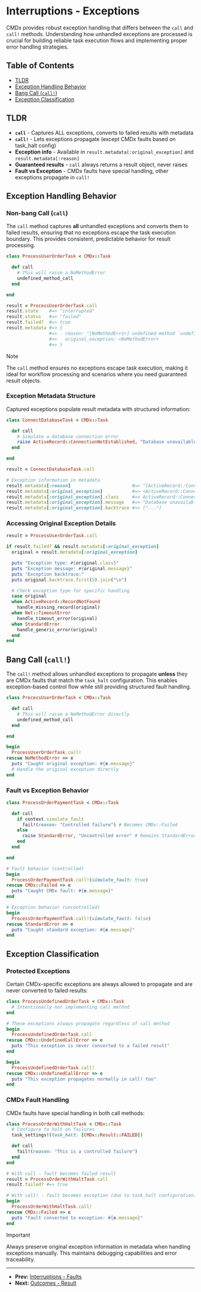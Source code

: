 # Interruptions - Exceptions

CMDx provides robust exception handling that differs between the `call` and `call!`
methods. Understanding how unhandled exceptions are processed is crucial for
building reliable task execution flows and implementing proper error handling strategies.

## Table of Contents

- [TLDR](#tldr)
- [Exception Handling Behavior](#exception-handling-behavior)
- [Bang Call (`call!`)](#bang-call-call)
- [Exception Classification](#exception-classification)

## TLDR

- **`call`** - Captures ALL exceptions, converts to failed results with metadata
- **`call!`** - Lets exceptions propagate (except CMDx faults based on task_halt config)
- **Exception info** - Available in `result.metadata[:original_exception]` and `result.metadata[:reason]`
- **Guaranteed results** - `call` always returns a result object, never raises
- **Fault vs Exception** - CMDx faults have special handling, other exceptions propagate in `call!`

## Exception Handling Behavior

### Non-bang Call (`call`)

The `call` method captures **all** unhandled exceptions and converts them to
failed results, ensuring that no exceptions escape the task execution boundary.
This provides consistent, predictable behavior for result processing.

```ruby
class ProcessUserOrderTask < CMDx::Task

  def call
    # This will raise a NoMethodError
    undefined_method_call
  end

end

result = ProcessUserOrderTask.call
result.state    #=> "interrupted"
result.status   #=> "failed"
result.failed?  #=> true
result.metadata #=> {
                #=>   reason: "[NoMethodError] undefined method `undefined_method_call`",
                #=>   original_exception: <NoMethodError>
                #=> }
```

> [!NOTE]
> The `call` method ensures no exceptions escape task execution, making it ideal
> for workflow processing and scenarios where you need guaranteed result objects.

### Exception Metadata Structure

Captured exceptions populate result metadata with structured information:

```ruby
class ConnectDatabaseTask < CMDx::Task

  def call
    # Simulate a database connection error
    raise ActiveRecord::ConnectionNotEstablished, "Database unavailable"
  end

end

result = ConnectDatabaseTask.call

# Exception information in metadata
result.metadata[:reason]                       #=> "[ActiveRecord::ConnectionNotEstablished] Database unavailable"
result.metadata[:original_exception]           #=> <ActiveRecord::ConnectionNotEstablished>
result.metadata[:original_exception].class     #=> ActiveRecord::ConnectionNotEstablished
result.metadata[:original_exception].message   #=> "Database unavailable"
result.metadata[:original_exception].backtrace #=> ["..."]
```

### Accessing Original Exception Details

```ruby
result = ProcessUserOrderTask.call

if result.failed? && result.metadata[:original_exception]
  original = result.metadata[:original_exception]

  puts "Exception type: #{original.class}"
  puts "Exception message: #{original.message}"
  puts "Exception backtrace:"
  puts original.backtrace.first(5).join("\n")

  # Check exception type for specific handling
  case original
  when ActiveRecord::RecordNotFound
    handle_missing_record(original)
  when Net::TimeoutError
    handle_timeout_error(original)
  when StandardError
    handle_generic_error(original)
  end
end
```

## Bang Call (`call!`)

The `call!` method allows unhandled exceptions to propagate **unless** they are
CMDx faults that match the `task_halt` configuration. This enables exception-based
control flow while still providing structured fault handling.

```ruby
class ProcessUserOrderTask < CMDx::Task

  def call
    # This will raise a NoMethodError directly
    undefined_method_call
  end

end

begin
  ProcessUserOrderTask.call!
rescue NoMethodError => e
  puts "Caught original exception: #{e.message}"
  # Handle the original exception directly
end
```

### Fault vs Exception Behavior

```ruby
class ProcessOrderPaymentTask < CMDx::Task

  def call
    if context.simulate_fault
      fail!(reason: "Controlled failure") # Becomes CMDx::Failed
    else
      raise StandardError, "Uncontrolled error" # Remains StandardError
    end
  end

end

# Fault behavior (controlled)
begin
  ProcessOrderPaymentTask.call!(simulate_fault: true)
rescue CMDx::Failed => e
  puts "Caught CMDx fault: #{e.message}"
end

# Exception behavior (uncontrolled)
begin
  ProcessOrderPaymentTask.call!(simulate_fault: false)
rescue StandardError => e
  puts "Caught standard exception: #{e.message}"
end
```

## Exception Classification

### Protected Exceptions

Certain CMDx-specific exceptions are always allowed to propagate and are never
converted to failed results:

```ruby
class ProcessUndefinedOrderTask < CMDx::Task
  # Intentionally not implementing call method
end

# These exceptions always propagate regardless of call method
begin
  ProcessUndefinedOrderTask.call
rescue CMDx::UndefinedCallError => e
  puts "This exception is never converted to a failed result"
end

begin
  ProcessUndefinedOrderTask.call!
rescue CMDx::UndefinedCallError => e
  puts "This exception propagates normally in call! too"
end
```

### CMDx Fault Handling

CMDx faults have special handling in both call methods:

```ruby
class ProcessOrderWithHaltTask < CMDx::Task
  # Configure to halt on failures
  task_settings!(task_halt: [CMDx::Result::FAILED])

  def call
    fail!(reason: "This is a controlled failure")
  end
end

# With call - fault becomes failed result
result = ProcessOrderWithHaltTask.call
result.failed? #=> true

# With call! - fault becomes exception (due to task_halt configuration)
begin
  ProcessOrderWithHaltTask.call!
rescue CMDx::Failed => e
  puts "Fault converted to exception: #{e.message}"
end
```

> [!IMPORTANT]
> Always preserve original exception information in metadata when handling
> exceptions manually. This maintains debugging capabilities and error traceability.

---

- **Prev:** [Interruptions - Faults](faults.md)
- **Next:** [Outcomes - Result](../outcomes/result.md)
